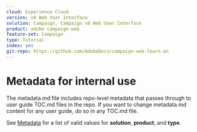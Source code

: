 ```yaml
---
cloud: Experience Cloud
version: v8 Web User Interface
solution: Campaign, Campaign v8 Web User Interface
product: adobe campaign-web
feature-set: Campaign
type: Tutorial
index: yes
git-repo: https://github.com/AdobeDocs/campaign-web-learn.en
---
```


# Metadata for internal use

The metadata.md file includes repo-level metadata that passes through to user guide TOC.md files in the repo. If you want to change metadata.md content for any user guide, do so in any TOC.md file.

See [Metadata](https://experienceleague.adobe.com/docs/authoring-guide-exl/using/editing/user-guide-setup/metadata.html) for a list of valid values for **solution**, **product**, and **type**.
